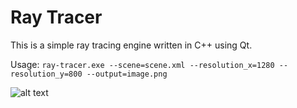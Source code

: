 Ray Tracer
==========

This is a simple ray tracing engine written in C++ using Qt. 

Usage: `ray-tracer.exe --scene=scene.xml --resolution_x=1280 --resolution_y=800 --output=image.png`

![alt text](https://raw.github.com/AlexanderTolmachev/ray-tracer/master/images/sample.png "Scene sample")
